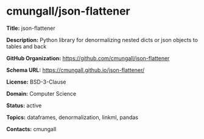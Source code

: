 # cmungall/json-flattener

**Title:** json-flattener

**Description:** Python library for denormalizing nested dicts or json objects to tables and back

**GitHub Organization:** https://github.com/cmungall/json-flattener

**Schema URL:** https://cmungall.github.io/json-flattener/

**License:** BSD-3-Clause

**Domain:** Computer Science

**Status:** active

**Topics:** dataframes, denormalization, linkml, pandas

**Contacts:** cmungall
